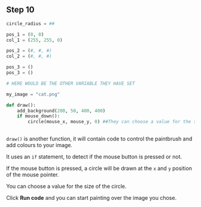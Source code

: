 ## Step 10

```python
circle_radius = ##

pos_1 = (0, 0) 
col_1 = (255, 255, 0)

pos_2 = (#, #, #)
col_2 = (#, #, #)

pos_3 = ()
pos_3 = ()

# HERE WOULD BE THE OTHER VARIABLE THEY HAVE SET

my_image = "cat.png"

def draw():
    add_background(200, 50, 400, 400)
    if mouse_down():
        circle(mouse_x, mouse_y, 0) ##They can choose a value for the size of the circle.
    
```

`draw()` is another function, it will contain code to control the paintbrush and add colours to your image.

It uses an `if` statement, to detect if the mouse button is pressed or not.

If the mouse button is pressed, a circle will be drawn at the `x` and `y` position of the mouse pointer.

You can choose a value for the size of the circle.

Click **Run code** and you can start painting over the image you chose.